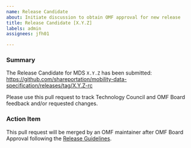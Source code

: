 ```yaml
---
name: Release Candidate
about: Initiate discussion to obtain OMF approval for new release
title: Release Candidate [X.Y.Z]
labels: admin
assignees: jfh01

---
```


### Summary

The Release Candidate for MDS `X.Y.Z` has been submitted: <https://github.com/shareportation/mobility-data-specification/releases/tag/X.Y.Z-rc>

Please use this pull request to track Technology Council and OMF Board feedback and/or requested changes.

### Action Item

This pull request will be merged by an OMF maintainer after OMF Board Approval following the [Release Guidelines](https://github.com/shareportation/governance/blob/main/technical/ReleaseGuidelines.md#making-a-release).
